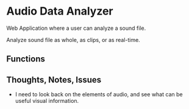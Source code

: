 # Audio Data Analyzer

Web Application where a user can analyze a sound file.

Analyze sound file as whole, as clips, or as real-time.

## Functions

## Thoughts, Notes, Issues

- I need to look back on the elements of audio, and see what can be useful visual information.
